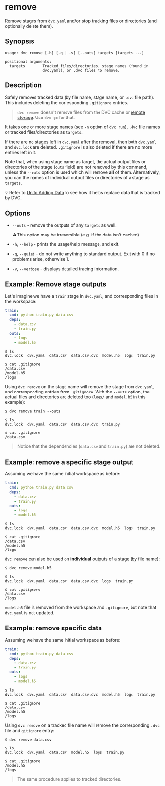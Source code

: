 # remove

Remove stages from `dvc.yaml` and/or stop tracking files or directories (and
optionally delete them).

## Synopsis

```usage
usage: dvc remove [-h] [-q | -v] [--outs] targets [targets ...]

positional arguments:
  targets        Tracked files/directories, stage names (found in
                 dvc.yaml), or .dvc files to remove.
```

## Description

Safely removes tracked data (by file name, stage name, or `.dvc` file path).
This includes deleting the corresponding `.gitignore` entries.

> `dvc remove` doesn't remove files from the DVC <abbr>cache</abbr> or
> [remote storage](/doc/command-reference/remote). Use `dvc gc` for that.

It takes one or more stage names (see `-n` option of `dvc run`), `.dvc` file
names or tracked files/directories as `targets`.

If there are no stages left in `dvc.yaml` after the removal, then both
`dvc.yaml` and `dvc.lock` are deleted. `.gitignore` is also deleted if there are
no more entries left in it.

Note that, when using stage name as target, the actual <abbr>output</abbr> files
or directories of the stage (`outs` field) are not removed by this command,
unless the `--outs` option is used which will remove **all** of them.
Alternatively, you can the names of individual <abbr>output</abbr> files or
directories of a stage as `targets`.

💡 Refer to [Undo Adding Data](/doc/user-guide/how-to/stop-tracking-data) to see
how it helps replace data that is tracked by DVC.

## Options

- `--outs` - remove the outputs of any `targets` as well.

  ⚠️This option may be irreversible (e.g. if the data isn't cached).

- `-h`, `--help` - prints the usage/help message, and exit.

- `-q`, `--quiet` - do not write anything to standard output. Exit with 0 if no
  problems arise, otherwise 1.

- `-v`, `--verbose` - displays detailed tracing information.

## Example: Remove stage outputs

Let's imagine we have a `train` stage in `dvc.yaml`, and corresponding files in
the <abbr>workspace</abbr>:

```yaml
train:
  cmd: python train.py data.csv
  deps:
    - data.csv
    - train.py
  outs:
    - logs
    - model.h5
```

```dvc
$ ls
dvc.lock  dvc.yaml  data.csv  data.csv.dvc  model.h5  logs  train.py

$ cat .gitignore
/data.csv
/model.h5
/logs
```

Using `dvc remove` on the stage name will remove the stage from `dvc.yaml`, and
corresponding entries from `.gitignore`. With the `--outs` option, the actual
files and directories are deleted too (`logs/` and `model.h5` in this example):

```dvc
$ dvc remove train --outs

$ ls
dvc.lock  dvc.yaml  data.csv  data.csv.dvc  train.py

$ cat .gitignore
/data.csv
```

> Notice that the dependencies (`data.csv` and `train.py`) are not deleted.

## Example: remove a specific stage output

Assuming we have the same initial <abbr>workspace</abbr> as before:

```yaml
train:
  cmd: python train.py data.csv
  deps:
    - data.csv
    - train.py
  outs:
    - logs
    - model.h5
```

```dvc
$ ls
dvc.lock  dvc.yaml  data.csv  data.csv.dvc  model.h5  logs  train.py

$ cat .gitignore
/data.csv
/model.h5
/logs
```

`dvc remove` can also be used on **individual** <abbr>outputs</abbr> of a stage
(by file name):

```dvc
$ dvc remove model.h5

$ ls
dvc.lock  dvc.yaml  data.csv  data.csv.dvc  logs  train.py

$ cat .gitignore
/data.csv
/logs
```

`model.h5` file is removed from the <abbr>workspace</abbr> and `.gitignore`, but
note that `dvc.yaml` is not updated.

## Example: remove specific data

Assuming we have the same initial <abbr>workspace</abbr> as before:

```yaml
train:
  cmd: python train.py data.csv
  deps:
    - data.csv
    - train.py
  outs:
    - logs
    - model.h5
```

```dvc
$ ls
dvc.lock  dvc.yaml  data.csv  data.csv.dvc  model.h5  logs  train.py

$ cat .gitignore
/data.csv
/model.h5
/logs
```

Using `dvc remove` on a tracked file name will remove the corresponding `.dvc`
file and `gitignore` entry:

```dvc
$ dvc remove data.csv

$ ls
dvc.lock  dvc.yaml  data.csv  model.h5  logs  train.py

$ cat .gitignore
/model.h5
/logs
```

> The same procedure applies to tracked directories.
